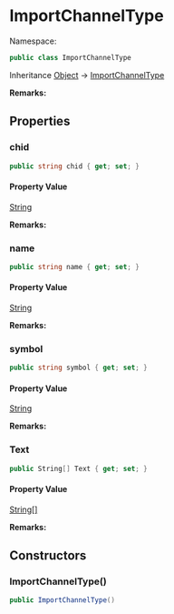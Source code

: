 # ImportChannelType

Namespace:

```csharp
public class ImportChannelType
```

Inheritance [Object](https://docs.microsoft.com/en-us/dotnet/api/system.object) → [ImportChannelType](./importchanneltype.md)

**Remarks:**



## Properties

### <a id="properties-chid"/>**chid**

```csharp
public string chid { get; set; }
```

#### Property Value

[String](https://docs.microsoft.com/en-us/dotnet/api/system.string)<br>

**Remarks:**



### <a id="properties-name"/>**name**

```csharp
public string name { get; set; }
```

#### Property Value

[String](https://docs.microsoft.com/en-us/dotnet/api/system.string)<br>

**Remarks:**



### <a id="properties-symbol"/>**symbol**

```csharp
public string symbol { get; set; }
```

#### Property Value

[String](https://docs.microsoft.com/en-us/dotnet/api/system.string)<br>

**Remarks:**



### <a id="properties-text"/>**Text**

```csharp
public String[] Text { get; set; }
```

#### Property Value

[String[]](https://docs.microsoft.com/en-us/dotnet/api/system.string)<br>

**Remarks:**



## Constructors

### <a id="constructors-.ctor"/>**ImportChannelType()**

```csharp
public ImportChannelType()
```
